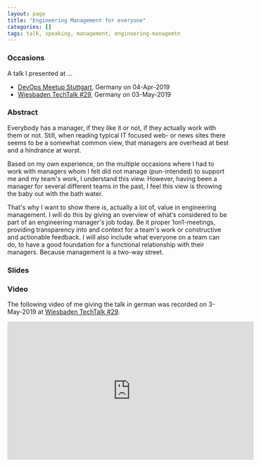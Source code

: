 ```yaml
---
layout: page
title: "Engineering Management for everyone"
categories: []
tags: talk, speaking, management, engineering-managemtn
---
```


### Occasions

A talk I presented at ...

- [DevOps Meetup Stuttgart](https://www.meetup.com/de-DE/devops-stuttgart/events/259990682/), Germany
  on 04-Apr-2019
- [Wiesbaden TechTalk #29](https://www.meetup.com/de-DE/TechTalk-Beer/events/lhqdcqyzhbfb/), Germany on 03-May-2019


### Abstract

Everybody has a manager, if they like it or not, if they actually work with them or not. Still, when reading typical IT
focused web- or news sites there seems to be a somewhat common view, that managers are overhead at best and a hindrance
at worst.

Based on my own experience, on the multiple occasions where I had to work with managers whom I felt did not manage
(pun-intended) to support me and my team's work, I understand this view.
However, having been a manager for several different teams in the past, I feel this view is throwing the baby out with
the bath water.

That's why I want to show there is, actually a lot of, value in engineering management. I will do this by giving an
overview of what’s considered to be part of an engineering manager's job today. Be it proper 1on1-meetings, providing
transparency into and context for a team's work or constructive and actionable feedback. I will also include what
everyone on a team can do, to have a good foundation for a functional relationship with their managers. Because
management is a two-way street.


### Slides

<script async
class="speakerdeck-embed"
data-id="1a7c6823cc894276a26dc6c4df5a705d"
data-ratio="1.77777777777778"
src="//speakerdeck.com/assets/embed.js"></script>

### Video

The following video of me giving the talk in german was recorded on 3-May-2019 at [Wiesbaden TechTalk
#29](https://www.meetup.com/de-DE/TechTalk-Beer/events/lhqdcqyzhbfb/).

<iframe width="560" height="315" src="https://www.youtube-nocookie.com/embed/sFD_rsRz364" frameborder="0"
allow="encrypted-media; " allowfullscreen></iframe>
